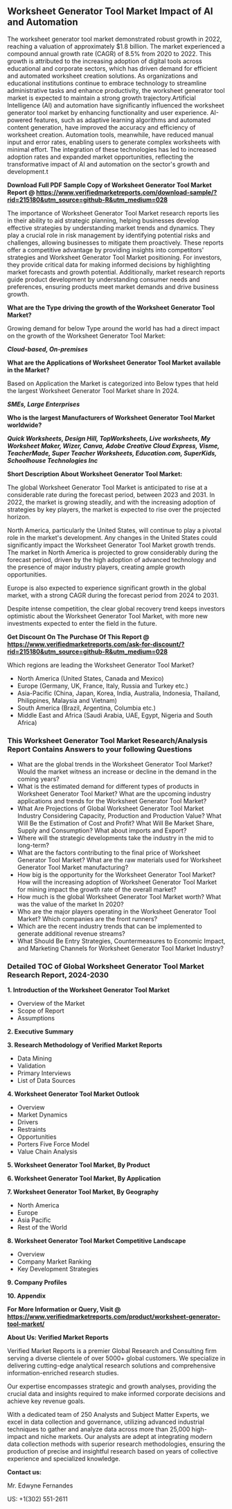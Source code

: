 <h2>Worksheet Generator Tool Market Impact of AI and Automation</h2>The worksheet generator tool market demonstrated robust growth in 2022, reaching a valuation of approximately $1.8 billion. The market experienced a compound annual growth rate (CAGR) of 8.5% from 2020 to 2022. This growth is attributed to the increasing adoption of digital tools across educational and corporate sectors, which has driven demand for efficient and automated worksheet creation solutions. As organizations and educational institutions continue to embrace technology to streamline administrative tasks and enhance productivity, the worksheet generator tool market is expected to maintain a strong growth trajectory.Artificial Intelligence (AI) and automation have significantly influenced the worksheet generator tool market by enhancing functionality and user experience. AI-powered features, such as adaptive learning algorithms and automated content generation, have improved the accuracy and efficiency of worksheet creation. Automation tools, meanwhile, have reduced manual input and error rates, enabling users to generate complex worksheets with minimal effort. The integration of these technologies has led to increased adoption rates and expanded market opportunities, reflecting the transformative impact of AI and automation on the sector's growth and development.t</p><p id="" class=""><strong>Download Full PDF Sample Copy of Worksheet Generator Tool Market Report @ <a href="https://www.verifiedmarketreports.com/download-sample/?rid=215180&utm_source=github-R&utm_medium=028" target="_blank">https://www.verifiedmarketreports.com/download-sample/?rid=215180&utm_source=github-R&utm_medium=028</a></strong></p><p>The importance of&nbsp;Worksheet Generator Tool Market research reports lies in their ability to aid strategic planning, helping businesses develop effective strategies by understanding market trends and dynamics. They play a crucial role in risk management by identifying potential risks and challenges, allowing businesses to mitigate them proactively. These reports offer a competitive advantage by providing insights into competitors' strategies and Worksheet Generator Tool Market positioning. For investors, they provide critical data for making informed decisions by highlighting market forecasts and growth potential. Additionally, market research reports guide product development by understanding consumer needs and preferences, ensuring products meet market demands and drive business growth.</p><p><strong>What are the&nbsp;Type driving the growth of the Worksheet Generator Tool Market?</strong></p><p id="" class="">Growing demand for below Type around the world has had a direct impact on the growth of the Worksheet Generator Tool Market:</p><em><strong>Cloud-based, On-premises</strong></em></p><strong>What are the&nbsp;Applications&nbsp;of Worksheet Generator Tool Market available in the Market?</strong></p><p id="" class="">Based on Application the Market is categorized into Below types that held the largest Worksheet Generator Tool Market share In 2024.</p><em><strong>SMEs, Large Enterprises</strong></em></p><strong>Who is the largest Manufacturers of Worksheet Generator Tool Market worldwide?</strong></p><p><em><strong>Quick Worksheets, Design Hill, TopWorksheets, Live worksheets, My Worksheet Maker, Wizer, Canva, Adobe Creative Cloud Express, Visme, TeacherMade, Super Teacher Worksheets, Education.com, SuperKids, Schoolhouse Technologies Inc</strong></em></p><p id="" class=""><strong>Short Description About Worksheet Generator Tool Market:</strong></p><p>The global Worksheet Generator Tool Market is anticipated to rise at a considerable rate during the forecast period, between 2023 and 2031. In 2022, the market is growing steadily, and with the increasing adoption of strategies by key players, the market is expected to rise over the projected horizon.</p><p>North America, particularly the United States, will continue to play a pivotal role in the market's development. Any changes in the United States could significantly impact the Worksheet Generator Tool Market growth trends. The market in North America is projected to grow considerably during the forecast period, driven by the high adoption of advanced technology and the presence of major industry players, creating ample growth opportunities.</p><p>Europe is also expected to experience significant growth in the global market, with a strong CAGR during the forecast period from 2024 to 2031.</p><p>Despite intense competition, the clear global recovery trend keeps investors optimistic about the Worksheet Generator Tool Market, with more new investments expected to enter the field in the future.</p><p id="" class=""><strong>Get Discount On The Purchase Of This Report @ <a href="https://www.verifiedmarketreports.com/ask-for-discount/?rid=215180&utm_source=github-R&utm_medium=028" target="_blank">https://www.verifiedmarketreports.com/ask-for-discount/?rid=215180&utm_source=github-R&utm_medium=028</a></strong></p>Which regions are leading the Worksheet Generator Tool Market?</p><ul><li>North America (United States, Canada and Mexico)</li><li>Europe (Germany, UK, France, Italy, Russia and Turkey etc.)</li><li>Asia-Pacific (China, Japan, Korea, India, Australia, Indonesia, Thailand, Philippines, Malaysia and Vietnam)</li><li>South America (Brazil, Argentina, Columbia etc.)</li><li>Middle East and Africa (Saudi Arabia, UAE, Egypt, Nigeria and South Africa)</li></ul><h3 id="" class="">This Worksheet Generator Tool Market Research/Analysis Report Contains Answers to your following Questions</h3><ul><li>What are the global trends in the Worksheet Generator Tool Market? Would the market witness an increase or decline in the demand in the coming years?</li><li>What is the estimated demand for different types of products in Worksheet Generator Tool Market? What are the upcoming industry applications and trends for the Worksheet Generator Tool Market?</li><li>What Are Projections of Global Worksheet Generator Tool Market Industry Considering Capacity, Production and Production Value? What Will Be the Estimation of Cost and Profit? What Will Be Market Share, Supply and Consumption? What about imports and Export?</li><li>Where will the strategic developments take the industry in the mid to long-term?</li><li>What are the factors contributing to the final price of Worksheet Generator Tool Market? What are the raw materials used for Worksheet Generator Tool Market manufacturing?</li><li>How big is the opportunity for the Worksheet Generator Tool Market? How will the increasing adoption of Worksheet Generator Tool Market for mining impact the growth rate of the overall market?</li><li>How much is the global Worksheet Generator Tool Market worth? What was the value of the market In 2020?</li><li>Who are the major players operating in the Worksheet Generator Tool Market? Which companies are the front runners?</li><li>Which are the recent industry trends that can be implemented to generate additional revenue streams?</li><li>What Should Be Entry Strategies, Countermeasures to Economic Impact, and Marketing Channels for Worksheet Generator Tool Market Industry?</li></ul><h3 id="" class="">Detailed TOC of Global Worksheet Generator Tool Market Research Report, 2024-2030</h3><p id="" class=""><strong>1. Introduction of the Worksheet Generator Tool Market</strong></p><ul><li>Overview of the Market</li><li>Scope of Report</li><li>Assumptions</li></ul><p id="" class=""><strong>2. Executive Summary</strong></p><p id="" class=""><strong>3. Research Methodology of Verified Market Reports</strong></p><ul><li>Data Mining</li><li>Validation</li><li>Primary Interviews</li><li>List of Data Sources</li></ul><p id="" class=""><strong>4. Worksheet Generator Tool Market Outlook</strong></p><ul><li>Overview</li><li>Market Dynamics</li><li>Drivers</li><li>Restraints</li><li>Opportunities</li><li>Porters Five Force Model</li><li>Value Chain Analysis</li></ul><p id="" class=""><strong>5. Worksheet Generator Tool Market, By Product</strong></p><p id="" class=""><strong>6. Worksheet Generator Tool Market, By Application</strong></p><p id="" class=""><strong>7. Worksheet Generator Tool Market, By Geography</strong></p><ul><li>North America</li><li>Europe</li><li>Asia Pacific</li><li>Rest of the World</li></ul><p id="" class=""><strong>8. Worksheet Generator Tool Market Competitive Landscape</strong></p><ul><li>Overview</li><li>Company Market Ranking</li><li>Key Development Strategies</li></ul><p id="" class=""><strong>9. Company Profiles</strong></p><p id="" class=""><strong>10. Appendix</strong></p><p id="" class=""><strong>For More Information or Query, Visit @ <a href="https://www.verifiedmarketreports.com/product/worksheet-generator-tool-market/" target="_blank">https://www.verifiedmarketreports.com/product/worksheet-generator-tool-market/</a></strong></p><p id="" class=""><strong>About Us: Verified Market Reports</strong></p><p id="" class="">Verified Market Reports is a premier Global Research and Consulting firm serving a diverse clientele of over 5000+ global customers. We specialize in delivering cutting-edge analytical research solutions and comprehensive information-enriched research studies.</p><p id="" class="">Our expertise encompasses strategic and growth analyses, providing the crucial data and insights required to make informed corporate decisions and achieve key revenue goals.</p><p id="" class="">With a dedicated team of 250 Analysts and Subject Matter Experts, we excel in data collection and governance, utilizing advanced industrial techniques to gather and analyze data across more than 25,000 high-impact and niche markets. Our analysts are adept at integrating modern data collection methods with superior research methodologies, ensuring the production of precise and insightful research based on years of collective experience and specialized knowledge.</p><p id="" class=""><strong>Contact us:</strong></p><p id="" class="">Mr. Edwyne Fernandes</p><p id="" class="">US: +1(302) 551-2611</p>